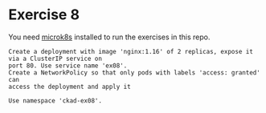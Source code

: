 # Exercise 8

You need [microk8s](https://microk8s.io/) installed to run the exercises in this repo.

```
Create a deployment with image 'nginx:1.16' of 2 replicas, expose it via a ClusterIP service on
port 80. Use service name 'ex08'.
Create a NetworkPolicy so that only pods with labels 'access: granted' can
access the deployment and apply it

Use namespace 'ckad-ex08'.
```

